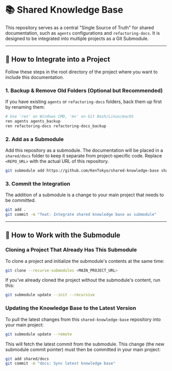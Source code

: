 # 📚 Shared Knowledge Base

This repository serves as a central "Single Source of Truth" for shared documentation, such as `agents` configurations and `refactoring-docs`. It is designed to be integrated into multiple projects as a Git Submodule.

---

## 🚀 How to Integrate into a Project

Follow these steps in the root directory of the project where you want to include this documentation.

### 1. Backup & Remove Old Folders (Optional but Recommended)

If you have existing `agents` or `refactoring-docs` folders, back them up first by renaming them:

```bash
# Use 'ren' on Windows CMD, 'mv' on Git Bash/Linux/macOS
ren agents agents_backup
ren refactoring-docs refactoring-docs_backup
```

### 2. Add as a Submodule

Add this repository as a submodule. The documentation will be placed in a `shared/docs` folder to keep it separate from project-specific code. Replace `<REPO_URL>` with the actual URL of this repository.

```bash
git submodule add https://github.com/KenTokyo/shared-knowledge-base shared/docs
```

### 3. Commit the Integration

The addition of a submodule is a change to your main project that needs to be committed.

```bash
git add .
git commit -m "feat: Integrate shared knowledge base as submodule"
```

---

## 🔄 How to Work with the Submodule

### Cloning a Project That Already Has This Submodule

To clone a project and initialize the submodule's contents at the same time:

```bash
git clone --recurse-submodules <MAIN_PROJECT_URL>
```

If you've already cloned the project without the submodule's content, run this:

```bash
git submodule update --init --recursive
```

### Updating the Knowledge Base to the Latest Version

To pull the latest changes from this `shared-knowledge-base` repository into your main project:

```bash
git submodule update --remote
```

This will fetch the latest commit from the submodule. This change (the new submodule commit pointer) must then be committed in your main project:

```bash
git add shared/docs
git commit -m "docs: Sync latest knowledge base"